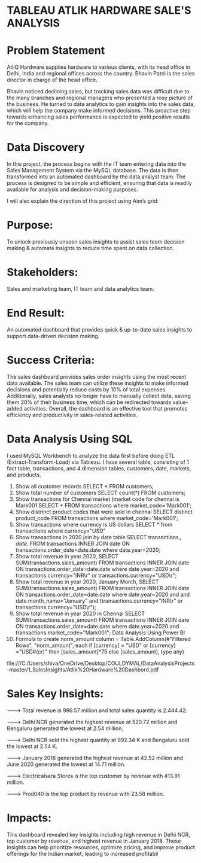 # TABLEAU ATLIK HARDWARE SALE'S ANALYSIS
 
 
 
 # Problem Statement
 
AtliQ Hardware supplies hardware to various clients, with its head office in Delhi, India and regional offices across the country. Bhavin Patel is the sales director in charge of the head office.

Bhavin noticed declining sales, but tracking sales data was difficult due to the many branches and regional managers who presented a rosy picture of the business. He turned to data analytics to gain insights into the sales data, which will help the company make informed decisions. This proactive step towards enhancing sales performance is expected to yield positive results for the company.

# Data Discovery
In this project, the process begins with the IT team entering data into the Sales Management System via the MySQL database. The data is then transformed into an automated dashboard by the data analyst team. The process is designed to be simple and efficient, ensuring that data is readily available for analysis and decision-making purposes.


I will also explain the direction of this project using Aim’s grid:

# Purpose:
To unlock previously unseen sales insights to assist sales team decision making & automate insights to reduce time spent on data collection.

# Stakeholders:
Sales and marketing team, IT team and data analytics team.

# End Result:
An automated dashboard that provides quick & up-to-date sales insights to support data-driven decision making.

# Success Criteria:
The sales dashboard provides sales order insights using the most recent data available. The sales team can utilize these insights to make informed decisions and potentially reduce costs by 10% of total expenses. Additionally, sales analysts no longer have to manually collect data, saving them 20% of their business time, which can be redirected towards value-added activities. Overall, the dashboard is an effective tool that promotes efficiency and productivity in sales-related activities.


# Data Analysis Using SQL

I used MySQL Workbench to analyze the data first before doing ETL (Extract-Transform-Load) via Tableau. I have several table, consisting of 1 fact table, transactions, and 4 dimension tables, customers, date, markets, and products.


1.	Show all customer records
SELECT * FROM customers;
2.	Show total number of customers
SELECT count(*) FROM customers;
3.	Show transactions for Chennai market (market code for chennai is Mark001
SELECT * FROM transactions where market_code='Mark001';
4.	Show distrinct product codes that were sold in chennai
SELECT distinct product_code FROM transactions where market_code='Mark001';
5.	Show transactions where currency is US dollars
SELECT * from transactions where currency="USD"
6.	Show transactions in 2020 join by date table
SELECT transactions.*, date.* FROM transactions INNER JOIN date ON transactions.order_date=date.date where date.year=2020;
7.	Show total revenue in year 2020,
SELECT SUM(transactions.sales_amount) FROM transactions INNER JOIN date ON transactions.order_date=date.date where date.year=2020 and transactions.currency="INR\r" or transactions.currency="USD\r";
8.	Show total revenue in year 2020, January Month,
SELECT SUM(transactions.sales_amount) FROM transactions INNER JOIN date ON transactions.order_date=date.date where date.year=2020 and and date.month_name="January" and (transactions.currency="INR\r" or transactions.currency="USD\r");
9.	Show total revenue in year 2020 in Chennai
SELECT SUM(transactions.sales_amount) FROM transactions INNER JOIN date ON transactions.order_date=date.date where date.year=2020 and transactions.market_code="Mark001";
Data Analysis Using Power BI
1.	Formula to create norm_amount column
= Table.AddColumn(#"Filtered Rows", "norm_amount", each if [currency] = "USD" or [currency] ="USD#(cr)" then [sales_amount]*75 else [sales_amount], type any)



file:///C:/Users/shiva/OneDrive/Desktop/COULDYMAL/DataAnalysisProjects-master/1_SalesInsights/Atlik%20Hardware%20Dashbord.pdf
















# Sales Key Insights:

---> Total revenue is 986.57 million and total sales quantity is 2.444.42.

---> Delhi NCR generated the highest revenue at 520.72 million and Bengaluru generated the lowest at 2.54 million.

---> Delhi NCR sold the highest quantity at 992.34 K and Bengaluru sold the lowest at 2.54 K.

---> January 2018 generated the highest revenue at 42.52 million and June 2020 generated the lowest at 14.71 million.

---> Electricalsara Stores is the top customer by revenue with 413.91 million.

---> Prod040 is the top product by revenue with 23.58 million.


# Impacts:

This dashboard revealed key insights including high revenue in Delhi NCR, top customer by revenue, and highest revenue in January 2018. These insights can help prioritize resources, optimize pricing, and improve product offerings for the Indian market, leading to increased profitabil



